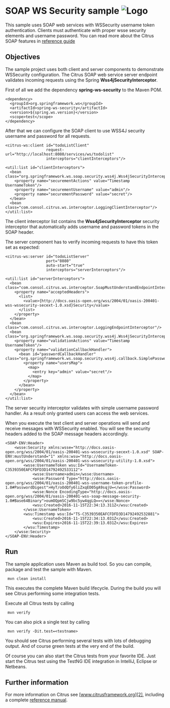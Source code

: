 SOAP WS Security sample ![Logo][1]
==============

This sample uses SOAP web services with WSSecurity username token authentication. Clients must authenticate with proper wsse security elements and username
password. You can read more about the Citrus SOAP features in [reference guide][4]

Objectives
---------

The sample project uses both client and server components to demonstrate WSSecurity configuration. The Citrus SOAP web service
server endpoint validates incoming requests using the Spring **Wss4jSecurityInterceptor**.

First of all we add the dependency **spring-ws-security** to the Maven POM.

    <dependency>
      <groupId>org.springframework.ws</groupId>
      <artifactId>spring-ws-security</artifactId>
      <version>${spring.ws.version}</version>
      <scope>test</scope>
    </dependency>
    
After that we can configure the SOAP client to use WSS4J security username and password for all requests.

    <citrus-ws:client id="todoListClient"
                      request-url="http://localhost:8080/services/ws/todolist"
                      interceptors="clientInterceptors"/>

    <util:list id="clientInterceptors">
      <bean class="org.springframework.ws.soap.security.wss4j.Wss4jSecurityInterceptor">
        <property name="securementActions" value="Timestamp UsernameToken"/>
        <property name="securementUsername" value="admin"/>
        <property name="securementPassword" value="secret"/>
      </bean>
      <bean class="com.consol.citrus.ws.interceptor.LoggingClientInterceptor"/>
    </util:list>
   
The client interceptor list contains the **Wss4jSecurityInterceptor** security interceptor that automatically adds username and password
tokens in the SOAP header.

The server component has to verify incoming requests to have this token set as expected:

    <citrus-ws:server id="todoListServer"
                      port="8080"
                      auto-start="true"
                      interceptors="serverInterceptors"/>

    <util:list id="serverInterceptors">
      <bean class="com.consol.citrus.ws.interceptor.SoapMustUnderstandEndpointInterceptor">
        <property name="acceptedHeaders">
          <list>
            <value>{http://docs.oasis-open.org/wss/2004/01/oasis-200401-wss-wssecurity-secext-1.0.xsd}Security</value>
          </list>
        </property>
      </bean>
      <bean class="com.consol.citrus.ws.interceptor.LoggingEndpointInterceptor"/>
      <bean class="org.springframework.ws.soap.security.wss4j.Wss4jSecurityInterceptor">
        <property name="validationActions" value="Timestamp UsernameToken"/>
        <property name="validationCallbackHandler">
          <bean id="passwordCallbackHandler" class="org.springframework.ws.soap.security.wss4j.callback.SimplePasswordValidationCallbackHandler">
            <property name="usersMap">
              <map>
                <entry key="admin" value="secret"/>
              </map>
            </property>
          </bean>
        </property>
      </bean>
    </util:list>   
     
The server security interceptor validates with simple username password handler. As a result only granted users can access
the web services. 

When you execute the test client and server operations will send and receive messages with WSSecurity enabled. You will see the security headers
added to the SOAP message headers accordingly.

    <SOAP-ENV:Header>
        <wsse:Security xmlns:wsse="http://docs.oasis-open.org/wss/2004/01/oasis-200401-wss-wssecurity-secext-1.0.xsd" SOAP-ENV:mustUnderstand="1" xmlns:wsu="http://docs.oasis-open.org/wss/2004/01/oasis-200401-wss-wssecurity-utility-1.0.xsd">
            <wsse:UsernameToken wsu:Id="UsernameToken-C3539350EAFCFDFD3D14792492533112">
                <wsse:Username>admin</wsse:Username>
                <wsse:Password Type="http://docs.oasis-open.org/wss/2004/01/oasis-200401-wss-username-token-profile-1.0#PasswordDigest">HyT/oOdQfy6liZxqEO05gA9sqjU=</wsse:Password>
                <wsse:Nonce EncodingType="http://docs.oasis-open.org/wss/2004/01/oasis-200401-wss-soap-message-security-1.0#Base64Binary">oumOQpmSCjw9bc5yw4qgLQ==</wsse:Nonce>
                <wsu:Created>2016-11-15T22:34:13.311Z</wsu:Created>
            </wsse:UsernameToken>
            <wsu:Timestamp wsu:Id="TS-C3539350EAFCFDFD3D14792492532881">
                <wsu:Created>2016-11-15T22:34:13.031Z</wsu:Created>
                <wsu:Expires>2016-11-15T22:39:13.031Z</wsu:Expires>
            </wsu:Timestamp>
        </wsse:Security>
    </SOAP-ENV:Header>
        
Run
---------

The sample application uses Maven as build tool. So you can compile, package and test the
sample with Maven.
 
     mvn clean install
    
This executes the complete Maven build lifecycle. During the build you will see Citrus performing some integration tests.

Execute all Citrus tests by calling

     mvn verify

You can also pick a single test by calling

     mvn verify -Dit.test=<testname>

You should see Citrus performing several tests with lots of debugging output. 
And of course green tests at the very end of the build.

Of course you can also start the Citrus tests from your favorite IDE.
Just start the Citrus test using the TestNG IDE integration in IntelliJ, Eclipse or Netbeans.

Further information
---------

For more information on Citrus see [www.citrusframework.org][2], including
a complete [reference manual][3].

 [1]: https://www.citrusframework.org/img/brand-logo.png "Citrus"
 [2]: https://www.citrusframework.org
 [3]: https://www.citrusframework.org/reference/html/
 [4]: https://www.citrusframework.org/reference/html/soap.html
